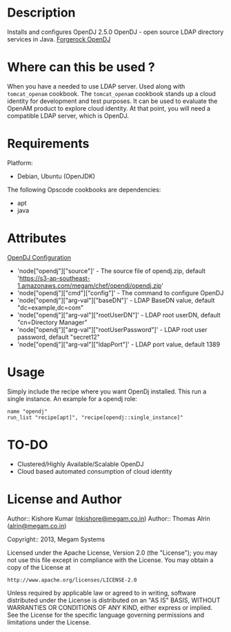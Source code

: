 Description
===========

Installs and configures OpenDJ 2.5.0
OpenDJ - open source LDAP directory services in Java.
[Forgerock OpenDJ](http://opendj.forgerock.org)

Where can this be used ?
============

When you have a needed to use LDAP server. Used along with `tomcat_openam` cookbook. The `tomcat_openam` cookbook
stands up a cloud identity for development and test purposes. It can be used to evaluate the OpenAM product to explore cloud identity.
At that point, you will need a compatible LDAP server, which is OpenDJ.

Requirements
============

Platform:

* Debian, Ubuntu (OpenJDK)

The following Opscode cookbooks are dependencies:

* apt
* java

Attributes
==========
[OpenDJ Configuration](http://opendj.forgerock.org/doc/install-guide/index.html)
* 'node["opendj"]["source"]' - The source file of opendj.zip, default 'https://s3-ap-southeast-1.amazonaws.com/megam/chef/opendj/opendj.zip'
* 'node["opendj"]["cmd"]["config"]' - The command to configure OpenDJ
* 'node["opendj"]["arg-val"]["baseDN"]' - LDAP BaseDN value, default "dc=example,dc=com"
* 'node["opendj"]["arg-val"]["rootUserDN"]' - LDAP root userDN, default "cn=Directory Manager"
* 'node["opendj"]["arg-val"]["rootUserPassword"]' - LDAP root user password, default "secret12"
* 'node["opendj"]["arg-val"]["ldapPort"]' - LDAP port value, default 1389

Usage
=====

Simply include the recipe where you want OpenDj installed. This run a single instance.
An example for a opendj role:

    name "opendj"
    run_list "recipe[apt]", "recipe[opendj::single_instance]"

TO-DO
=====

* Clustered/Highly Available/Scalable OpenDJ
* Cloud based automated consumption of cloud identity

License and Author
==================

Author:: Kishore Kumar (<nkishore@megam.co.in>)
Author:: Thomas Alrin (<alrin@megam.co.in>)

Copyright:: 2013, Megam Systems

Licensed under the Apache License, Version 2.0 (the "License");
you may not use this file except in compliance with the License.
You may obtain a copy of the License at

    http://www.apache.org/licenses/LICENSE-2.0

Unless required by applicable law or agreed to in writing, software
distributed under the License is distributed on an "AS IS" BASIS,
WITHOUT WARRANTIES OR CONDITIONS OF ANY KIND, either express or implied.
See the License for the specific language governing permissions and
limitations under the License.
